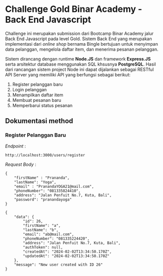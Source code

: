 # Challenge Gold Binar Academy - Back End Javascript

Challenge ini merupakan submission dari Bootcamp Binar Academy jalur Back End Javascript pada level Gold. Sistem Back End yang merupakan implementasi dari _online shop_ bernama Bingle bertujuan untuk menyimpan data pelanggan, mengelola daftar item, dan menerima pesanan pelanggan.

Sistem dirancang dengan runtime **Node.JS** dan framework **Express.JS** serta arsitektur database menggunakan SQL khsusnya **PostgreSQL**. Hasil dari rancangan sistem project Node ini dapat dijalankan sebagai RESTful API Server yang memiliki API yang berfungsi sebagai berikut:

1. Register pelanggan baru
2. Login pelanggan
3. Menampilkan daftar item
4. Membuat pesanan baru
5. Memperbarui status pesanan

## Dokumentasi method

### Register Pelanggan Baru

_Endpoint_ :

```
http://localhost:3000/users/register
```

_Request Body_ :

```
{
    "firstName" : "Prananda",
    "lastName": "Yoga",
    "email" : "PranandaYOGA21@mail.com",
    "phoneNumber": "081335824410",
    "address": "Jalan Penfuit No.7, Kuta, Bali",
    "password": "pranandayoga"
}
```

```
{
    "data": {
        "id": 26,
        "firstName": "a",
        "lastName": "b",
        "email": "ab@mail.com",
        "phoneNumber": "081335224420",
        "address": "Jalan Penfuit No.7, Kuta, Bali",
        "authToken": null,
        "createdAt": "2024-02-02T13:34:50.170Z",
        "updatedAt": "2024-02-02T13:34:50.170Z"
    },
    "message": "New user created with ID 26"
}
```

